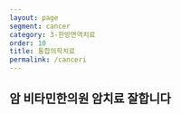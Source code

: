 ```yaml
---
layout: page
segment: cancer
category: 3-한방면역치료
order: 10
title: 통합의학치료
permalink: /canceri
---
```


<h2 class="content-heading">
  <strong>암</strong>
  비타민한의원 암치료 잘합니다
</h2>

